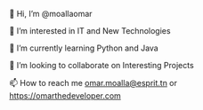 👋 Hi, I’m @moallaomar

👀 I’m interested in IT and New Technologies

🌱 I’m currently learning Python and Java

💞️ I’m looking to collaborate on Interesting Projects

📫 How to reach me omar.moalla@esprit.tn or https://omarthedeveloper.com


